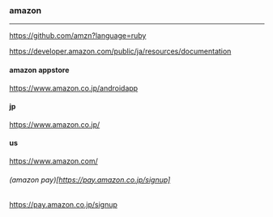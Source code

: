 ### amazon
---

https://github.com/amzn?language=ruby

https://developer.amazon.com/public/ja/resources/documentation

#### amazon appstore
https://www.amazon.co.jp/androidapp 

#### jp
https://www.amazon.co.jp/
#### us
https://www.amazon.com/

###### (amazon pay)[https://pay.amazon.co.jp/signup]
https://pay.amazon.co.jp/signup





```
```

```
```

```
```

